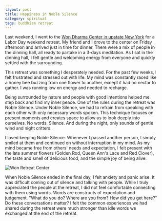 ```yaml
---
layout: post
title: Happiness in Noble Silence
category: spiritual
tags: buddhism retreat
---
```


Last weekend, I went to the [Won Dharma Center in upstate New York](http://www.wondharmacenter.org/) for a Labor Day weekend retreat. My friend and I drove to the center on Friday afternoon and arrived just in time for dinner. There were a mix of people in the dinning hall, all ready to partake in a 3-days meditation. As I sat in the dinning hall, I felt gentle and welcoming energy from everyone and quickly settled with the surrounding.

This retreat was something I desperately needed. For the past few weeks, I felt frustrated and stressed out with life. My mind was constantly raced like a honey bee buzzing from one flower to another, except it had no nectar to gather. I was running low on energy and needed to recharge. 

Being surrounded by nature and people with good intentions helped me step back and find my inner peace. One of the rules during the retreat was Noble Silence. Under Noble Silence, we had to refrain from speaking with each other with only necessary words spoken. This technique focuses on present moments and creates space to allow us to look deeply into ourselves. No words. Silence. And during the night, only sounds of gentle wind and night critters. 

I loved keeping Noble Silence. Whenever I passed another person, I simply smiled at them and continued on without interruption in my mind. As my mind became free from others' needs and expectation, I felt present with the late summer flowers (Golden Rod, Queen Ann's Lace and Red Clover), the taste and smell of delicious food, and the simple joy of being alive. 

<img src="{{ page.baseurl }}/images/posts/2014-09-05-won-retreat-center.jpg" class="img-rounded" alt="Won Retreat Center" />

When Noble Silence ended in the final day, I felt anxiety and panic arise. It was difficult coming out of silence and talking with people. While I truly appreciated the people at the retreat, I did not feel comfortable connecting with them using words. Words are constructs of expectation and judgement. "What do you do? Where are you from? How did you get here?" Do these conversations matter? I felt the common experiences we had shared during the retreat were much stronger than idle words we exchanged at the end of the retreat. 